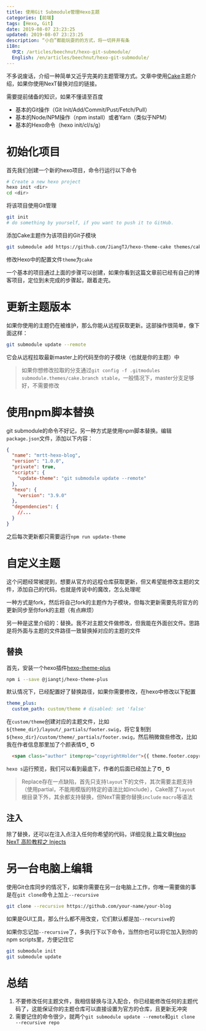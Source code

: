 ```yaml
---
title: 使用Git Submodule管理Hexo主题
categories: [前端]
tags: [Hexo, Git]
date: 2019-08-07 23:23:25
updated: 2019-08-07 23:23:25
description: “小白”都能玩耍的的方式，将一切井井有条
i18n:
  中文: /articles/beechnut/hexo-git-submodule/
  English: /en/articles/beechnut/hexo-git-submodule/
---
```


不多说废话，介绍一种简单又近乎完美的主题管理方式。文章中使用[Cake](https://github.com/jiangtj/hexo-theme-cake)主题介绍，如果你使用NexT替换对应的链接。

需要提前储备的知识，如果不懂请至百度
- 基本的Git操作（Git Init/Add/Commit/Pust/Fetch/Pull）
- 基本的Node/NPM操作（npm install）或者Yarn（类似于NPM）
- 基本的Hexo命令（hexo init/cl/s/g）

<!-- more -->

# 初始化项目

首先我们创建一个新的hexo项目，命令行运行以下命令
```bash
# Create a new hexo project
hexo init <dir>
cd <dir>
```

将该项目使用Git管理
```bash
git init
# do something by yourself, if you want to push it to GitHub.
```

添加Cake主题作为该项目的Git子模块
```bash
git submodule add https://github.com/JiangTJ/hexo-theme-cake themes/cake
```

修改Hexo中的配置文件`theme`为`cake`

一个基本的项目通过上面的步骤可以创建，如果你看到这篇文章前已经有自己的博客项目，定位到未完成的步骤起，跟着走完。

# 更新主题版本

如果你使用的主题仍在被维护，那么你能从远程获取更新。这部操作很简单，像下面这样：
```bash
git submodule update --remote
```

它会从远程拉取最新master上的代码至你的子模块（也就是你的主题）中

> 如果你想修改拉取的分支通过`git config -f .gitmodules submodule.themes/cake.branch stable`，一般情况下，master分支足够好，不需要修改

# 使用npm脚本替换

git submodule的命令不好记，另一种方式是使用npm脚本替换。编辑`package.json`文件，添加以下内容：
```json
{
  "name": "mrtt-hexo-blog",
  "version": "1.0.0",
  "private": true,
  "scripts": {
    "update-theme": "git submodule update --remote"
  },
  "hexo": {
    "version": "3.9.0"
  },
  "dependencies": {
    //...
  }
}
```

之后每次更新都只需要运行`npm run update-theme`

# 自定义主题

这个问题经常被提到，想要从官方的远程仓库获取更新，但又希望能修改主题的文件，添加自己的代码，也就是传说中的魔改，怎么处理呢

一种方式是fork，然后将自己fork的主题作为子模块，但每次更新需要先将官方的更新同步至你fork的主题（有点麻烦）

另一种是这里介绍的：替换。我不对主题文件做修改，但我能在外面创文件。思路是将外面与主题的文件路径一致替换掉对应的主题的文件

## 替换

首先，安装一个hexo插件[hexo-theme-plus](https://github.com/jiangtj/hexo-theme-plus)
```bash
npm i --save @jiangtj/hexo-theme-plus
```

默认情况下，已经配置好了替换路径，如果你需要修改，在hexo中修改以下配置
```yml
theme_plus:
  custom_path: custom/theme # disabled: set 'false'
```

在`custom/theme`创建对应的主题文件，比如`${theme_dir}/layout/_partials/footer.swig`，将它复制到`${hexo_dir}/custom/theme/_partials/footer.swig`，然后稍微做些修改，比如我在作者信息那里加了个颜表情Ծ‸ Ծ
```html
  <span class="author" itemprop="copyrightHolder">{{ theme.footer.copyright || author }} Ծ‸ Ծ</span>
```

`hexo s`运行预览，我们可以看到最底下，作者的后面已经加上了Ծ‸ Ծ

> Replace存在一点缺陷，首先只支持`layout`下的文件，其次需要主题支持（使用partial，不能用模版的特定的语法比如include），Cake除了`layout`根目录下外，其余都支持替换，但NexT需要你替换`include` `macro`等语法

## 注入

除了替换，还可以在注入点注入任何你希望的代码，详细见我上篇文章[Hexo NexT 高阶教程之 Injects](/articles/beechnut/hexo-next-injects/)

# 另一台电脑上编辑

使用Git仓库同步的情况下，如果你需要在另一台电脑上工作，你唯一需要做的事是在`git clone`命令上加上`--recursive`

```bash
git clone --recursive https://github.com/your-name/your-blog
```

如果是GUI工具，那么什么都不用改变，它们默认都是加`--recursive`的

如果你忘记加`--recursive`了，多执行下以下命令，当然你也可以将它加入到你的npm scripts里，方便记住它

```bash
git submodule init
git submodule update
```

# 总结

1. 不要修改任何主题文件，我相信替换与注入配合，你已经能修改任何的主题代码了，这能保证你的主题仓库可以直接设置为官方的仓库，且更新无冲突
2. 需要记住的命令很少，就两个`git submodule update --remote`和`git clone --recursive repo`
